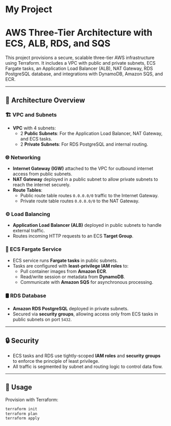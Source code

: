 # My Project
# AWS Three-Tier Architecture with ECS, ALB, RDS, and SQS

This project provisions a secure, scalable three-tier AWS infrastructure using Terraform. It includes a VPC with public and private subnets, ECS Fargate tasks, an Application Load Balancer (ALB), NAT Gateway, RDS PostgreSQL database, and integrations with DynamoDB, Amazon SQS, and ECR.

---

## 📐 Architecture Overview

### 🏗️ VPC and Subnets
- **VPC** with 4 subnets:
  - 2 **Public Subnets**: For the Application Load Balancer, NAT Gateway, and ECS tasks.
  - 2 **Private Subnets**: For RDS PostgreSQL and internal routing.

### 🌐 Networking
- **Internet Gateway (IGW)** attached to the VPC for outbound internet access from public subnets.
- **NAT Gateway** deployed in a public subnet to allow private subnets to reach the internet securely.
- **Route Tables**:
  - Public route table routes `0.0.0.0/0` traffic to the Internet Gateway.
  - Private route table routes `0.0.0.0/0` to the NAT Gateway.

### ⚙️ Load Balancing
- **Application Load Balancer (ALB)** deployed in public subnets to handle external traffic.
- Routes incoming HTTP requests to an ECS **Target Group**.

### 🐳 ECS Fargate Service
- ECS service runs **Fargate tasks** in public subnets.
- Tasks are configured with **least-privilege IAM roles** to:
  - Pull container images from **Amazon ECR**.
  - Read/write session or metadata from **DynamoDB**.
  - Communicate with **Amazon SQS** for asynchronous processing.

### 🛢️ RDS Database
- **Amazon RDS PostgreSQL** deployed in private subnets.
- Secured via **security groups**, allowing access only from ECS tasks in public subnets on port `5432`.

---

## 🔒 Security
- ECS tasks and RDS use tightly-scoped **IAM roles** and **security groups** to enforce the principle of least privilege.
- All traffic is segmented by subnet and routing logic to control data flow.

---

## 🚀 Usage
Provision with Terraform:

```bash
terraform init
terraform plan
terraform apply
